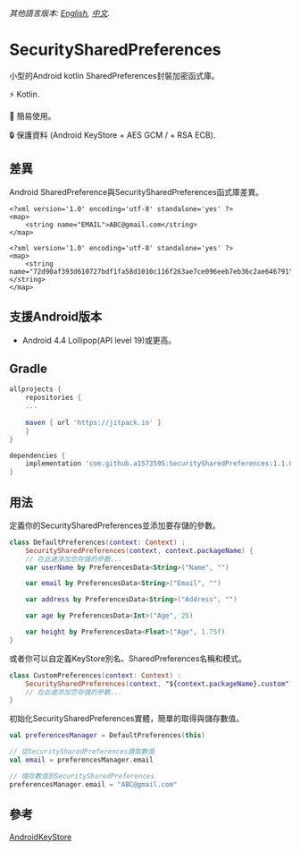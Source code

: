 *其他語言版本: [English](README.md), [中文](README.zh-tw.md).*

# SecuritySharedPreferences
小型的Android kotlin SharedPreferences封裝加密函式庫。

⚡ Kotlin.

🚀 簡易使用。

🔒 保護資料 (Android KeyStore + AES GCM / + RSA ECB).

## 差異
Android SharedPreference與SecuritySharedPreferences函式庫差異。
```
<?xml version='1.0' encoding='utf-8' standalone='yes' ?>
<map>
    <string name="EMAIL">ABC@gmail.com</string>
</map>
```

```
<?xml version='1.0' encoding='utf-8' standalone='yes' ?>
<map>
    <string name="72d90af393d610727bdf1fa58d1010c116f263ae7ce096eeb7eb36c2ae646791">7sfn2pm7ueQ7AU5UrT4f8gYJryGsT16ZT/sHhkI=&#10;    </string>
</map>
```

## 支援Android版本
- Android 4.4 Lollipop(API level 19)或更高。

## Gradle
```groovy
allprojects {
    repositories {
    ...
    
    maven { url 'https://jitpack.io' }
    }
}
```

```groovy
dependencies {
    implementation 'com.github.a1573595:SecuritySharedPreferences:1.1.0'
}
```

## 用法
定義你的SecuritySharedPreferences並添加要存儲的參數。
```kotlin
class DefaultPreferences(context: Context) :
    SecuritySharedPreferences(context, context.packageName) {
    // 在此處添加您存儲的參數...
    var userName by PreferencesData<String>("Name", "")

    var email by PreferencesData<String>("Email", "")

    var address by PreferencesData<String>("Address", "")

    var age by PreferencesData<Int>("Age", 25)

    var height by PreferencesData<Float>("Age", 1.75f)
}
```

或者你可以自定義KeyStore別名、SharedPreferences名稱和模式。
```kotlin
class CustomPreferences(context: Context) :
    SecuritySharedPreferences(context, "${context.packageName}.custom") {
    // 在此處添加您存儲的參數...
}
```

初始化SecuritySharedPreferences實體，簡單的取得與儲存數值。

```kotlin
val preferencesManager = DefaultPreferences(this)

// 從SecuritySharedPreferences讀取數值
val email = preferencesManager.email

// 儲存數值到SecuritySharedPreferences
preferencesManager.email = "ABC@gmail.com"
```

## 參考
[AndroidKeyStore](https://github.com/joetsaitw/AndroidKeyStore)